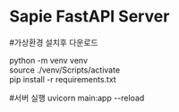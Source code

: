 # Sapie FastAPI Server

#가상환경 설치후 다운로드

python -m venv venv <br>
source ./venv/Scripts/activate <br>
pip install -r requirements.txt <br>

#서버 실행
uvicorn main:app --reload
